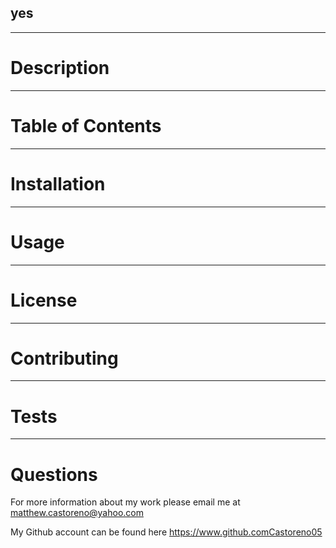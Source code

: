 ## yes
    
---
    
# Description

   

---
    
# Table of Contents
    
---
    
# Installation
    
---
    
# Usage
    
---
    
# License
    
---
    
# Contributing
    
---
    
# Tests
    
---
    
# Questions

For more information about my work please email me at <matthew.castoreno@yahoo.com>

My Github account can be found here https://www.github.comCastoreno05


